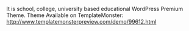 It is school, college, university based educational WordPress Premium Theme. Theme Available on TemplateMonster: http://www.templatemonsterpreview.com/demo/99612.html
